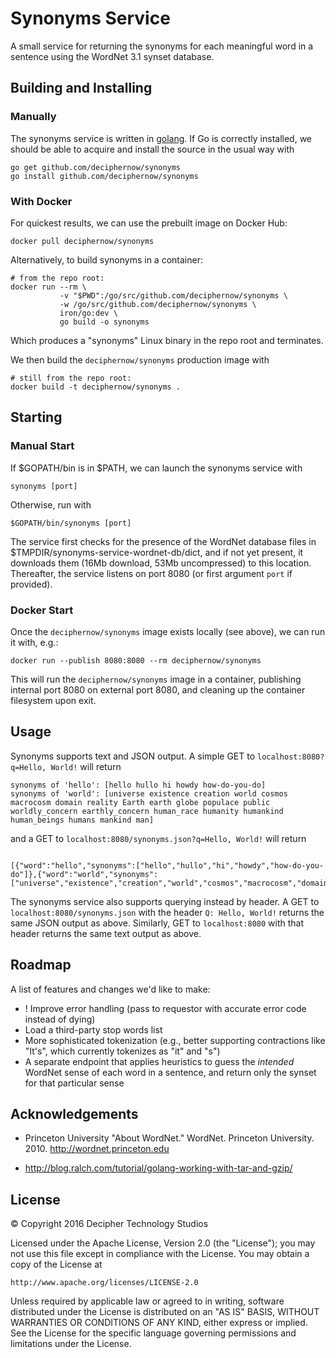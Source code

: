 Synonyms Service
================

A small service for returning the synonyms for each meaningful word in a sentence using the WordNet 3.1 synset database.

Building and Installing
-----------------------

### Manually

The synonyms service is written in [golang](https://golang.org/). If Go is correctly installed, we should be able to acquire and install the source in the usual way with

```{bash}
go get github.com/deciphernow/synonyms
go install github.com/deciphernow/synonyms
```

### With Docker

For quickest results, we can use the prebuilt image on Docker Hub:

```{bash}
docker pull deciphernow/synonyms
```

Alternatively, to build synonyms in a container:

```{bash}
# from the repo root:
docker run --rm \
           -v "$PWD":/go/src/github.com/deciphernow/synonyms \
           -w /go/src/github.com/deciphernow/synonyms \
           iron/go:dev \
           go build -o synonyms
```

Which produces a "synonyms" Linux binary in the repo root and terminates.

We then build the `deciphernow/synonyms` production image with

```{bash}
# still from the repo root:
docker build -t deciphernow/synonyms .
```

Starting
--------

### Manual Start

If $GOPATH/bin is in $PATH, we can launch the synonyms service with

```{bash}
synonyms [port]
```

Otherwise, run with

```{bash}
$GOPATH/bin/synonyms [port]
```

The service first checks for the presence of the WordNet database files in $TMPDIR/synonyms-service-wordnet-db/dict, and if not yet present, it downloads them (16Mb download, 53Mb uncompressed) to this location. Thereafter, the service listens on port 8080 (or first argument `port` if provided).

### Docker Start

Once the `deciphernow/synonyms` image exists locally (see above), we can run it with, e.g.:

```{bash}
docker run --publish 8080:8080 --rm deciphernow/synonyms
```

This will run the `deciphernow/synonyms` image in a container, publishing internal port 8080 on external port 8080, and cleaning up the container filesystem upon exit.

Usage
-----

Synonyms supports text and JSON output. A simple GET to `localhost:8080?q=Hello, World!` will return

```
synonyms of 'hello': [hello hullo hi howdy how-do-you-do]
synonyms of 'world': [universe existence creation world cosmos macrocosm domain reality Earth earth globe populace public worldly_concern earthly_concern human_race humanity humankind human_beings humans mankind man]
```

and a GET to `localhost:8080/synonyms.json?q=Hello, World!` will return

```{json}

[{"word":"hello","synonyms":["hello","hullo","hi","howdy","how-do-you-do"]},{"word":"world","synonyms":["universe","existence","creation","world","cosmos","macrocosm","domain","reality","Earth","earth","globe","populace","public","worldly_concern","earthly_concern","human_race","humanity","humankind","human_beings","humans","mankind","man"]}]
```

The synonyms service also supports querying instead by header. A GET to `localhost:8080/synonyms.json` with the header `Q: Hello, World!` returns the same JSON output as above. Similarly, GET to `localhost:8080` with that header returns the same text output as above.

Roadmap
-------

A list of features and changes we'd like to make:

* ! Improve error handling (pass to requestor with accurate error code instead of dying)
* Load a third-party stop words list
* More sophisticated tokenization (e.g., better supporting contractions like "It's", which currently tokenizes as "it" and "s")
* A separate endpoint that applies heuristics to guess the *intended* WordNet sense of each word in a sentence, and return only the synset for that particular sense

Acknowledgements
----------------

* Princeton University "About WordNet." WordNet. Princeton University. 2010. <http://wordnet.princeton.edu>

* http://blog.ralch.com/tutorial/golang-working-with-tar-and-gzip/

License
-------

© Copyright 2016 Decipher Technology Studios

Licensed under the Apache License, Version 2.0 (the "License");
you may not use this file except in compliance with the License.
You may obtain a copy of the License at

    http://www.apache.org/licenses/LICENSE-2.0

Unless required by applicable law or agreed to in writing, software
distributed under the License is distributed on an "AS IS" BASIS,
WITHOUT WARRANTIES OR CONDITIONS OF ANY KIND, either express or implied.
See the License for the specific language governing permissions and
limitations under the License.
